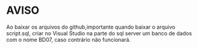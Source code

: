 # AVISO
 Ao baixar os arquivos do github,importante quando baixar o arquivo script.sql, 
 criar no Visual Studio na parte do sql server
 um banco de dados com o nome BD07, caso contrário não funcionará.
